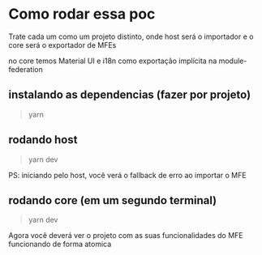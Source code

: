 # Como rodar essa poc

Trate cada um como um projeto distinto, onde host será o importador e o core será o exportador de MFEs

no core temos Material UI e i18n como exportação implícita na module-federation

## instalando as dependencias (fazer por projeto)

> yarn

## rodando host

> yarn dev

PS: iniciando pelo host, você verá o fallback de erro ao importar o MFE

## rodando core (em um segundo terminal)

> yarn dev

Agora você deverá ver o projeto com as suas funcionalidades do MFE funcionando de forma atomica
